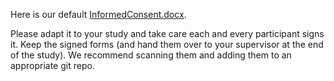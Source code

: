 Here is our default [InformedConsent.docx](uploads/9c89c05f8e3f8bedb084da1d96ec77fa/InformedConsent.docx). 

Please adapt it to your study and take care each and every participant signs it. Keep the signed forms (and hand them over to your supervisor at the end of the study). We recommend scanning them and adding them to an appropriate git repo.
